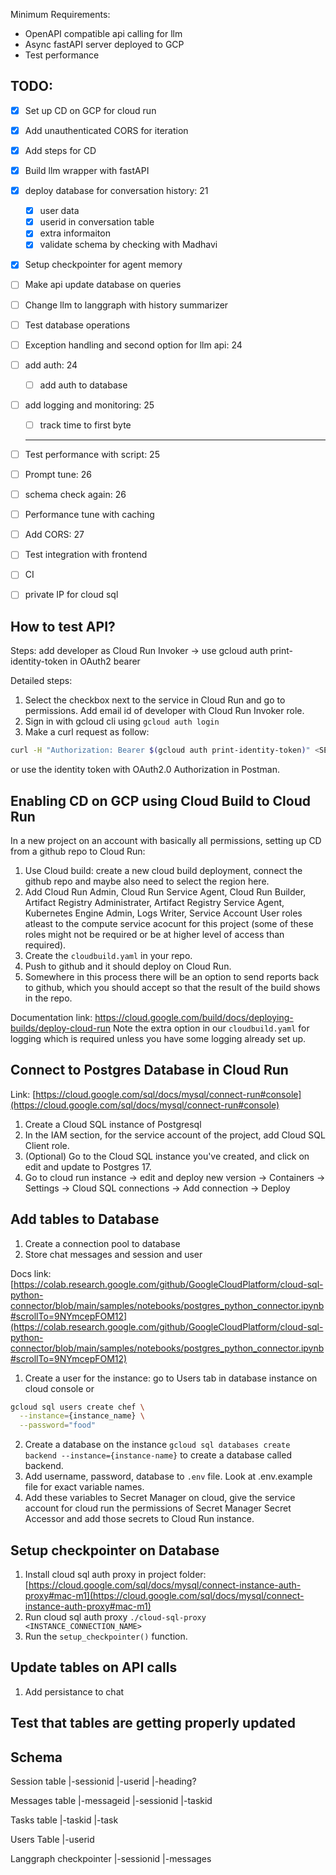 Minimum Requirements:
- OpenAPI compatible api calling for llm
- Async fastAPI server deployed to GCP
- Test performance

## TODO:
- [x] Set up CD on GCP for cloud run
- [x] Add unauthenticated CORS for iteration
- [x] Add steps for CD
- [x] Build llm wrapper with fastAPI
- [x] deploy database for conversation history: 21
  - [x] user data
  - [x] userid in conversation table
  - [x] extra informaiton
  - [x] validate schema by checking with Madhavi
- [x] Setup checkpointer for agent memory
- [ ] Make api update database on queries
- [ ] Change llm to langgraph with history summarizer
- [ ] Test database operations
- [ ] Exception handling and second option for llm api: 24
- [ ] add auth: 24
  - [ ] add auth to database
- [ ] add logging and monitoring: 25
   - [ ] track time to first byte
  ------------------------
- [ ] Test performance with script: 25
- [ ] Prompt tune: 26
- [ ] schema check again: 26
- [ ] Performance tune with caching
- [ ] Add CORS: 27
- [ ] Test integration with frontend
- [ ] CI
- [ ] private IP for cloud sql


## How to test API?

Steps: add developer as Cloud Run Invoker -> use gcloud auth print-identity-token in OAuth2 bearer

Detailed steps:
1. Select the checkbox next to the service in Cloud Run and go to permissions. Add email id of developer with Cloud Run Invoker role.
2. Sign in with gcloud cli using `gcloud auth login`
2. Make a curl request as follow:
```bash
curl -H "Authorization: Bearer $(gcloud auth print-identity-token)" <SERVICE_URL>
```

or use the identity token with OAuth2.0 Authorization in Postman.


## Enabling CD on GCP using Cloud Build to Cloud Run
In a new project on an account with basically all permissions, setting up CD from a github repo to Cloud Run:
1. Use Cloud build: create a new cloud build deployment, connect the github repo and maybe also need to select the region here.
2. Add Cloud Run Admin, Cloud Run Service Agent, Cloud Run Builder, Artifact Registry Administrater, Artifact Registry Service Agent, Kubernetes Engine Admin, Logs Writer, Service Account User roles atleast to the compute service acocunt for this project (some of these roles might not be required or be at higher level of access than required).
3. Create the `cloudbuild.yaml` in your repo.
4. Push to github and it should deploy on Cloud Run.
5. Somewhere in this process there will be an option to send reports back to github, which you should accept so that the result of the build shows in the repo.

Documentation link: https://cloud.google.com/build/docs/deploying-builds/deploy-cloud-run
Note the extra option in our `cloudbuild.yaml` for logging which is required unless you have some logging already set up.


## Connect to Postgres Database in Cloud Run
Link: [https://cloud.google.com/sql/docs/mysql/connect-run#console](https://cloud.google.com/sql/docs/mysql/connect-run#console)
1. Create a Cloud SQL instance of Postgresql
2. In the IAM section, for the service account of the project, add Cloud SQL Client role.
3. (Optional) Go to the Cloud SQL instance you've created, and click on edit and update to Postgres 17.
4. Go to cloud run instance -> edit and deploy new version -> Containers -> Settings -> Cloud SQL connections -> Add connection -> Deploy

## Add tables to Database
1. Create a connection pool to database
2. Store chat messages and session and user


Docs link: [https://colab.research.google.com/github/GoogleCloudPlatform/cloud-sql-python-connector/blob/main/samples/notebooks/postgres_python_connector.ipynb#scrollTo=9NYmcepFOM12](https://colab.research.google.com/github/GoogleCloudPlatform/cloud-sql-python-connector/blob/main/samples/notebooks/postgres_python_connector.ipynb#scrollTo=9NYmcepFOM12)
1. Create a user for the instance: go to Users tab in database instance on cloud console or

```bash
gcloud sql users create chef \
  --instance={instance_name} \
  --password="food"
```

2. Create a database on the instance `gcloud sql databases create backend --instance={instance-name}` to create a database called backend.
3. Add username, password, database to `.env` file. Look at .env.example file for exact variable names.
4. Add these variables to Secret Manager on cloud, give the service account for cloud run the permissions of Secret Manager Secret Accessor and add those secrets to Cloud Run instance.

## Setup checkpointer on Database
1. Install cloud sql auth proxy in project folder: [https://cloud.google.com/sql/docs/mysql/connect-instance-auth-proxy#mac-m1](https://cloud.google.com/sql/docs/mysql/connect-instance-auth-proxy#mac-m1)
2. Run cloud sql auth proxy `./cloud-sql-proxy <INSTANCE_CONNECTION_NAME>`
3. Run the `setup_checkpointer()` function.

## Update tables on API calls
1. Add persistance to chat

## Test that tables are getting properly updated




## Schema
Session table
|-sessionid
|-userid
|-heading?

Messages table
|-messageid
|-sessionid
|-taskid

Tasks table
|-taskid
|-task

Users Table
|-userid

Langgraph checkpointer
|-sessionid
|-messages
